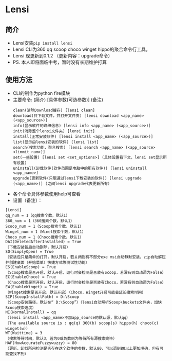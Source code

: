 # Lensi
## 简介

+ Lensi安装`pip install lensi`
+ Lensi CLI为360 qq scoop choco winget hippo的聚合命令行工具。
+ Lensi 现更新到0.1.2 （更新内容：upgrade命令）
+ PS. 本人即将面临中考，暂时没有长期维护打算
## 使用方法
+ CLI的制作为python fire模块
+ 主要命令: (简介) [具体参数(可选参数)] (备注)
  ```
  clean(清除Download缓存) [lensi clean]
  download(只下载文件，并打开文件夹) [lensi download <app_name> (<app_source>)]
  info(显示软件的详细信息) [lensi info <app_name> (<app_source>)]
  init(消除整个lensi文件夹) [lensi init]
  install(正常安装软件) [lensi install <app_name> (<app_source>)]
  list(显示由lensi安装的软件) [lensi list]
  search(搜索功能，聚合搜索) [lensi search <app_name> (<app_source> <limmit_num>)]
  set(一些设置) [lensi set <set_options>] (具体设置看下文，lensi set显示所有设置)
  uninstall(卸载软件(软件范围是电脑中的所有软件)) [lensi uninstall <app_name>]
  upgrade(更新软件(只限通过lensi下载安装的软件)) [lensi upgrade (<app_name>)] (之间lensi upgrade代表更新所有）
  ```
+ 各个命令具体参数使用help可查看
+ 设置（备注）：
```
[Lensi]
qq_num = 1（qq搜索个数，默认1）
360_num = 1（360搜索个数，默认1）
Scoop_num = 1（Scoop搜索个数，默认1）
Winget_num = 1（Winet搜索个数，默认1）
Choco_num = 1（Choco搜索个数，默认1）
DAI(DeletedAfterInstalled) = True
（下载安装包后自动删除，默认开启）
SO(SimplyOpen) = True
（安装包只是简单的打开，默认开启，若关闭则有不部分exe msi自动静默安装，zip自动解压并创建桌面（开始菜单）快捷方式等测试性功能）
ES(EnableScoop) = True
（Scoop搜索是否开启，默认开启，运行时会检测是否装有Scoop，若没有则自动调为False）
EC(EnableChoco) = True
（Choco搜索是否开启，默认开启，运行时会检测是否装有Choco，若没有则自动调为False）
EW(EnableWinget) = True
（Winget搜索是否开启，默认开启）（Choco，Winget开启可能会延长搜索时间）
SIP(ScoopInstallPath) = D:\Scoop
（Scoop安装路径，默认在“ D:\Scoop”）（lensi自动解析Scoop\buckets文件夹，加快Scoop搜索速度）
NI(NormalInstall) = qq
（lensi install <app_name>不加app_source的默认源，默认qq）
（The available source is : qq(q) 360(b) scoop(s) hippo(h) choco(c) winget(w)）
WT(Waittime) = 3
（搜索等待时间，默认3，若为0或负数则为等待所有源搜索完毕）
HAF(HowAccurateFuzzywuzzy) = 80
（更新，卸载所用检测是否存在这个软件的参数，默认80，可以调到80以上更加准确，但有可能查找不到）
```